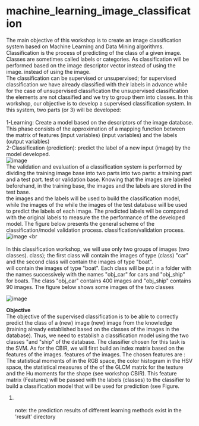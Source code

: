 # machine_learning_image_classification

The main objective of this workshop is to create an image classification system based on
Machine Learning and Data Mining algorithms. Classification is the process of predicting
of the class of a given image. Classes are sometimes called labels or categories. As
classification will be performed based on the image descriptor vector instead of using the image.
instead of using the image.<br>
The classification can be supervised or unsupervised; for supervised classification we have
already classified with their labels in advance while for the case of unsupervised classification the
unsupervised classification the elements are not classified and we try to group them into classes.
In this workshop, our objective is to develop a supervised classification system. In this
system, two parts (or 3) will be developed: <br><br>
1-Learning: Create a model based on the descriptors of the image database. This
phase consists of the approximation of a mapping function between the matrix of features (input variables)
(input variables) and the labels (output variables)<br>
2-Classification (prediction): predict the label of a new input (image) by the model
developed.<br>
![image](https://user-images.githubusercontent.com/108405071/222991128-3bc7f0c9-1a7b-47fa-902a-23361a36af67.png)
<br>
The validation and evaluation of a classification system is performed by dividing the training image base into two parts
into two parts: a training part and a test part.
test or validation base. Knowing that the images are labeled beforehand, in the training base, the images and the labels are stored in the test base.
<br>
the images and the labels will be used to build the classification model, while the images of the
while the images of the test database will be used to predict the labels of each image.
The predicted labels will be compared with the original labels to measure the
the performance of the developed model. The figure below presents the general scheme of the classification/model validation process.
classification/validation process.<br>
![image](https://user-images.githubusercontent.com/108405071/222991264-357efc83-9812-4989-8746-e17dcc3b7dd9.png) <br<br>
<br>
In this classification workshop, we will use only two groups of images (two classes).
class); the first class will contain the images of type (class) "car" and the second class will contain the images of type "boat".<br>
will contain the images of type "boat". Each class will be put in a folder with the names
successively with the names "obj_car" for cars and "obj_ship" for boats. The class
"obj_car" contains 400 images and "obj_ship" contains 90 images. The figure below
shows some images of the two classes <br>

![image](https://user-images.githubusercontent.com/108405071/222991409-bc4c1222-ac99-462e-8ec1-9d740a4544c4.png)

<b>Objective</b><br>
The objective of the supervised classification is to be able to correctly predict the class of a (new) image
(new) image from the knowledge (training already established based on the classes
of the images in the database). Thus, we need to establish a classification model using the two classes
"and "ship" of the database. The classifier chosen for this task is the SVM.
As for the CBIR, we will first build an index matrix based on the features of the images.
features of the images. The chosen features are : The statistical moments of
in the RGB space, the color histogram in the HSV space, the statistical measures of the
of the GLCM matrix for the texture and the Hu moments for the shape (see workshop
CBIR). This feature matrix (Features) will be passed with the labels (classes) to the
classifier to build a classification model that will be used for prediction (see Figure.
1) <br/> <br/>
note: the prediction results of different learning methods exist in the 'result' directory
